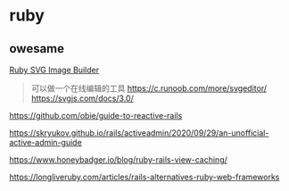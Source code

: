 # ruby

## owesame

[Ruby SVG Image Builder](https://github.com/DannyBen/victor)
> 可以做一个在线编辑的工具
> https://c.runoob.com/more/svgeditor/
> https://svgjs.com/docs/3.0/

https://github.com/obie/guide-to-reactive-rails

https://skryukov.github.io/rails/activeadmin/2020/09/29/an-unofficial-active-admin-guide

https://www.honeybadger.io/blog/ruby-rails-view-caching/

https://longliveruby.com/articles/rails-alternatives-ruby-web-frameworks

